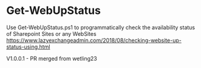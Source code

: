 # Get-WebUpStatus
Use Get-WebUpStatus.ps1 to programmatically check the availability status of Sharepoint Sites or any WebSites
https://www.lazyexchangeadmin.com/2018/08/checking-website-up-status-using.html

V1.0.0.1 - PR merged from wetling23
